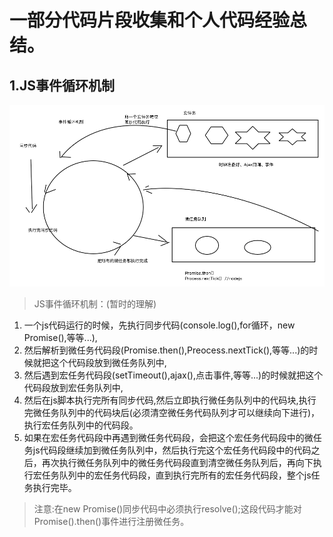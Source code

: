 # 一部分代码片段收集和个人代码经验总结。

## 1.JS事件循环机制
![JS事件循环机制](https://github.com/Hoson09/code_fragments_gathered/blob/master/img/事件循环机制.jpg?raw=true)

> JS事件循环机制：(暂时的理解)
1. 一个js代码运行的时候，先执行同步代码(console.log(),for循环，new Promise(),等等...),
2. 然后解析到微任务代码段(Promise.then(),Preocess.nextTick(),等等...)的时候就把这个代码段放到微任务队列中,
3. 然后遇到宏任务代码段(setTimeout(),ajax(),点击事件,等等...)的时候就把这个代码段放到宏任务队列中,
4. 然后在js脚本执行完所有同步代码,然后立即执行微任务队列中的代码块,执行完微任务队列中的代码块后(必须清空微任务代码队列才可以继续向下进行)，执行宏任务队列中的代码段。
5. 如果在宏任务代码段中再遇到微任务代码段，会把这个宏任务代码段中的微任务js代码段继续加到微任务队列中，然后执行完这个宏任务代码段中的代码之后，再次执行微任务队列中的微任务代码段直到清空微任务队列后，再向下执行宏任务队列中的宏任务代码段，直到执行完所有的宏任务代码段，整个js任务执行完毕。
> 注意:在new Promise()同步代码中必须执行resolve();这段代码才能对Promise().then()事件进行注册微任务。